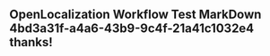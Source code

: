 <properties
ms.topic="hero-topic"
ms.test1="hero-topic"
ms.test2="test"/>

## OpenLocalization Workflow Test MarkDown 4bd3a31f-a4a6-43b9-9c4f-21a41c1032e4 thanks!
